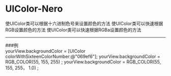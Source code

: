 # UIColor-Nero
使UIColor类可以根据十六进制色号来设置颜色的方法
使UIColor类可以快速根据RGB设置颜色的方法
使UIColor类可以快速根据RGBa设置颜色的方法    

---

###例   
yourView.backgroundColor = [UIColor colorWithSixteenColorNumber:@"069ef6"];
yourView.backgroundColor = RGB_COLOR(55, 155, 255) ;
yourView.backgroundColor = RGB_COLOR(55, 155, 255， 1.0) ;
